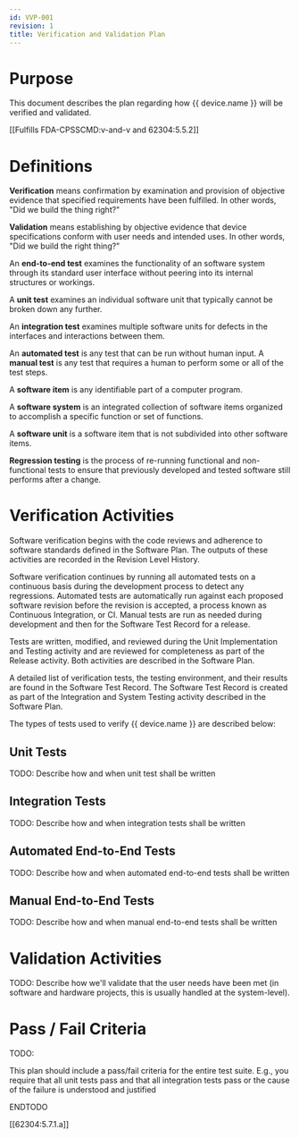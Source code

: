 ```yaml
---
id: VVP-001
revision: 1
title: Verification and Validation Plan
---
```


# Purpose

This document describes the plan regarding how {{ device.name }} will be verified and validated.

[[Fulfills FDA-CPSSCMD:v-and-v and 62304:5.5.2]]

# Definitions

**Verification** means confirmation by examination and provision of objective evidence that specified requirements have been fulfilled. In other words, "Did we build the thing right?"

**Validation** means establishing by objective evidence that device specifications conform with user needs and intended uses. In other words, "Did we build the right thing?"

An **end-to-end test** examines the functionality of an software system through its standard user interface without peering into its internal structures or workings.

A **unit test** examines an individual software unit that typically cannot be broken down any further.

An **integration test** examines multiple software units for defects in the interfaces and interactions between them.

An **automated test** is any test that can be run without human input. A **manual test** is any test that requires a human to perform some or all of the test steps.

A **software item** is any identifiable part of a computer program.

A **software system** is an integrated collection of software items organized to accomplish a specific function or set of functions.

A **software unit** is a software item that is not subdivided into other software items.

**Regression testing** is the process of re-running functional and non-functional tests to ensure that previously developed and tested software still performs after a change.

# Verification Activities

Software verification begins with the code reviews and adherence to software standards defined in the Software Plan. The outputs of these activities are recorded in the Revision Level History.

Software verification continues by running all automated tests on a continuous basis during the development process to detect any regressions. Automated tests are automatically run against each proposed software revision before the revision is accepted, a process known as Continuous Integration, or CI. Manual tests are run as needed during development and then for the Software Test Record for a release.

Tests are written, modified, and reviewed during the Unit Implementation and Testing activity and are reviewed for completeness as part of the Release activity. Both activities are described in the Software Plan.

A detailed list of verification tests, the testing environment, and their results are found in the Software Test Record. The Software Test Record is created as part of the Integration and System Testing activity described in the Software Plan.

The types of tests used to verify {{ device.name }} are described below:

## Unit Tests

TODO: Describe how and when unit test shall be written

## Integration Tests

TODO: Describe how and when integration tests shall be written

## Automated End-to-End Tests

TODO: Describe how and when automated end-to-end tests shall be written

## Manual End-to-End Tests

TODO: Describe how and when manual end-to-end tests shall be written

# Validation Activities

TODO: Describe how we'll validate that the user needs have been met (in software and hardware projects, this is usually handled at the system-level).

# Pass / Fail Criteria

TODO:

This plan should include a pass/fail criteria for the entire test suite.  E.g., you require that all unit tests pass and that all integration tests pass or the cause of the failure is understood and justified

ENDTODO

[[62304:5.7.1.a]]
